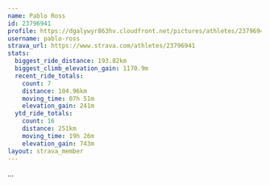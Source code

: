 ```yaml
---
name: Pablo Ross
id: 23796941
profile: https://dgalywyr863hv.cloudfront.net/pictures/athletes/23796941/14615399/1/large.jpg
username: pablo-ross
strava_url: https://www.strava.com/athletes/23796941
stats:
  biggest_ride_distance: 193.82km
  biggest_climb_elevation_gain: 1170.9m
  recent_ride_totals:
    count: 7
    distance: 104.96km
    moving_time: 07h 51m
    elevation_gain: 241m
  ytd_ride_totals:
    count: 16
    distance: 251km
    moving_time: 19h 26m
    elevation_gain: 743m
layout: strava_member
--- 
```

...
